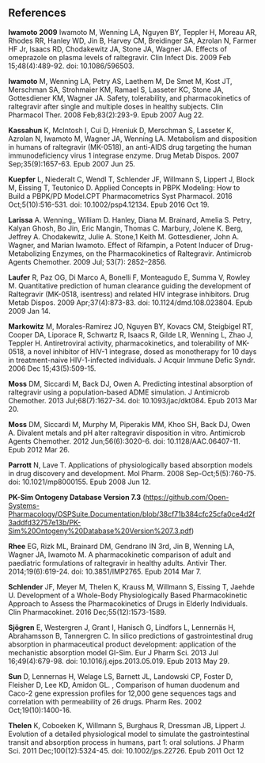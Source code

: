## References

**Iwamoto 2009**  Iwamoto M, Wenning LA, Nguyen BY, Teppler H, Moreau AR, Rhodes RR, Hanley WD, Jin B, Harvey CM, Breidinger SA, Azrolan N, Farmer HF Jr, Isaacs RD, Chodakewitz JA, Stone JA, Wagner JA. Effects of omeprazole on plasma levels of raltegravir. Clin Infect Dis. 2009 Feb 15;48(4):489-92. doi: 10.1086/596503.

**Iwamoto** M, Wenning LA, Petry AS, Laethem M, De Smet M, Kost JT, Merschman SA, Strohmaier KM, Ramael S, Lasseter KC, Stone JA, Gottesdiener KM, Wagner JA. Safety, tolerability, and pharmacokinetics of raltegravir after single and multiple doses in healthy subjects. Clin Pharmacol Ther. 2008 Feb;83(2):293-9. Epub 2007 Aug 22.

**Kassahun** K, McIntosh I, Cui D, Hreniuk D, Merschman S, Lasseter K, Azrolan N, Iwamoto M, Wagner JA, Wenning LA. Metabolism and disposition in humans of raltegravir (MK-0518), an anti-AIDS drug targeting the human immunodeficiency virus 1 integrase enzyme. Drug Metab Dispos. 2007 Sep;35(9):1657-63. Epub 2007 Jun 25.

**Kuepfer** L, Niederalt C, Wendl T, Schlender JF, Willmann S, Lippert J, Block M, Eissing T, Teutonico D. Applied Concepts in PBPK Modeling: How to Build a PBPK/PD Model.CPT Pharmacometrics Syst Pharmacol. 2016 Oct;5(10):516-531. doi: 10.1002/psp4.12134. Epub 2016 Oct 19. 

**Larissa** A. Wenning,, William D. Hanley, Diana M. Brainard, Amelia S. Petry, Kalyan Ghosh, Bo Jin, Eric Mangin, Thomas C. Marbury, Jolene K. Berg, Jeffrey A. Chodakewitz, Julie A. Stone,1 Keith M. Gottesdiener, John A. Wagner, and Marian Iwamoto. Effect of Rifampin, a Potent Inducer of Drug-Metabolizing Enzymes, on the Pharmacokinetics of Raltegravir. Antimicrob Agents Chemother. 2009 Jul; 53(7): 2852–2856.

**Laufer** R, Paz OG, Di Marco A, Bonelli F, Monteagudo E, Summa V, Rowley M. Quantitative prediction of human clearance guiding the development of Raltegravir (MK-0518, isentress) and related HIV integrase inhibitors. Drug Metab Dispos. 2009 Apr;37(4):873-83. doi: 10.1124/dmd.108.023804. Epub 2009 Jan 14.

**Markowitz** M, Morales-Ramirez JO, Nguyen BY, Kovacs CM, Steigbigel RT, Cooper DA, Liporace R, Schwartz R, Isaacs R, Gilde LR, Wenning L, Zhao J, Teppler H. Antiretroviral activity, pharmacokinetics, and tolerability of MK-0518, a novel inhibitor of HIV-1 integrase, dosed as monotherapy for 10 days in treatment-naive HIV-1-infected individuals. J Acquir Immune Defic Syndr. 2006 Dec 15;43(5):509-15.

**Moss** DM, Siccardi M, Back DJ, Owen A. Predicting intestinal absorption of raltegravir using a population-based ADME simulation. J Antimicrob Chemother. 2013 Jul;68(7):1627-34. doi: 10.1093/jac/dkt084. Epub 2013 Mar 20.

**Moss** DM, Siccardi M, Murphy M, Piperakis MM, Khoo SH, Back DJ, Owen A. Divalent metals and pH alter raltegravir disposition in vitro. Antimicrob Agents Chemother. 2012 Jun;56(6):3020-6. doi: 10.1128/AAC.06407-11. Epub 2012 Mar 26.

**Parrott** N, Lave T. Applications of physiologically based absorption models in drug discovery and development. Mol Pharm. 2008 Sep-Oct;5(5):760-75. doi: 10.1021/mp8000155. Epub 2008 Jun 12.

**PK-Sim Ontogeny Database Version 7.3** (https://github.com/Open-Systems-Pharmacology/OSPSuite.Documentation/blob/38cf71b384cfc25cfa0ce4d2f3addfd32757e13b/PK-Sim%20Ontogeny%20Database%20Version%207.3.pdf)

**Rhee** EG, Rizk ML, Brainard DM, Gendrano IN 3rd, Jin B, Wenning LA, Wagner JA, Iwamoto M. A pharmacokinetic comparison of adult and paediatric formulations of raltegravir in healthy adults. Antivir Ther. 2014;19(6):619-24. doi: 10.3851/IMP2765. Epub 2014 Mar 7.

**Schlender** JF, Meyer M, Thelen K, Krauss M, Willmann S, Eissing T, Jaehde U. Development of a Whole-Body Physiologically Based Pharmacokinetic Approach to Assess the Pharmacokinetics of Drugs in Elderly Individuals. Clin Pharmacokinet. 2016 Dec;55(12):1573-1589. 

**Sjögren** E, Westergren J, Grant I, Hanisch G, Lindfors L, Lennernäs H, Abrahamsson B, Tannergren C. In silico predictions of gastrointestinal drug absorption in pharmaceutical product development: application of the mechanistic absorption model GI-Sim. Eur J Pharm Sci. 2013 Jul 16;49(4):679-98. doi: 10.1016/j.ejps.2013.05.019. Epub 2013 May 29.

**Sun** D, Lennernas H, Welage LS, Barnett JL, Landowski CP, Foster D, Fleisher D, Lee KD, Amidon GL. , Comparison of human duodenum and Caco-2 gene expression profiles for 12,000 gene sequences tags and correlation with permeability of 26 drugs. Pharm Res. 2002 Oct;19(10):1400-16. 

**Thelen** K, Coboeken K, Willmann S, Burghaus R, Dressman JB, Lippert J. Evolution of a detailed physiological model to simulate the gastrointestinal transit and absorption process in humans, part 1: oral solutions. J Pharm Sci. 2011 Dec;100(12):5324-45. doi: 10.1002/jps.22726. Epub 2011 Oct 12



